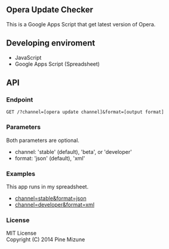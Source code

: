 Opera Update Checker
--------------------

This is a Google Apps Script that get latest version of Opera.

## Developing enviroment

- JavaScript
- Google Apps Script (Spreadsheet)

## API
### Endpoint

```
GET /?channel=[opera update channel]&format=[output format]
```

### Parameters
Both parameters are optional.

- channel: 'stable' (default), 'beta', or 'developer'
- format: 'json' (default), 'xml'

### Examples
This app runs in my spreadsheet.

- [channel=stable&format=json](https://script.google.com/macros/s/AKfycbydMspXLOzC1Sm3ugkargF-S9pRzSsnAT_J_ywmNz9eGP-EpiP9/exec?channel=stable&format=json)
- [channel=developer&format=xml](https://script.google.com/macros/s/AKfycbydMspXLOzC1Sm3ugkargF-S9pRzSsnAT_J_ywmNz9eGP-EpiP9/exec?channel=developer&format=xml)

### License
MIT License<br />
Copyright (C) 2014 Pine Mizune